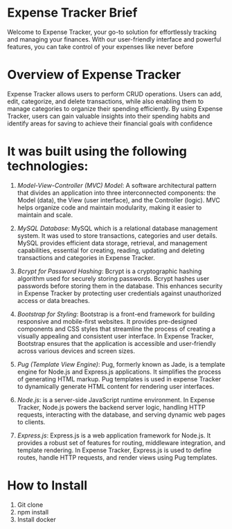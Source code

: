 # Expense Tracker Brief

Welcome to Expense Tracker, your go-to solution for effortlessly tracking and managing your finances. With our user-friendly interface and powerful features, you can take control of your expenses like never before

# Overview of Expense Tracker

Expense Tracker allows users to perform CRUD operations. Users can add, edit, categorize, and delete transactions, while also enabling them to manage categories to organize their spending efficiently. By using Expense Tracker, users can gain valuable insights into their spending habits and identify areas for saving to achieve their financial goals with confidence

# It was built using the following technologies:

1. _Model-View-Controller (MVC) Model_: A software architectural pattern that divides an application into three interconnected components: the Model (data), the View (user interface), and the Controller (logic). MVC helps organize code and maintain modularity, making it easier to maintain and scale.

2. _MySQL Database_: MySQL which is a relational database management system. It was used to store transactions, categories and user details. MySQL provides efficient data storage, retrieval, and management capabilities, essential for creating, reading, updating and deleting transactions and categories in Expense Tracker.

3. _Bcrypt for Password Hashing_: Bcrypt is a cryptographic hashing algorithm used for securely storing passwords. Bcrypt hashes user passwords before storing them in the database. This enhances security in Expense Tracker by protecting user credentials against unauthorized access or data breaches.

4. _Bootstrap for Styling_: Bootstrap is a front-end framework for building responsive and mobile-first websites. It provides pre-designed components and CSS styles that streamline the process of creating a visually appealing and consistent user interface. In Expense Tracker, Bootstrap ensures that the application is accessible and user-friendly across various devices and screen sizes.

5. _Pug (Template View Engine)_: Pug, formerly known as Jade, is a template engine for Node.js and Express.js applications. It simplifies the process of generating HTML markup. Pug templates is used in expense Tracker to dynamically generate HTML content for rendering user interfaces.

6. _Node.js_: is a server-side JavaScript runtime environment. In Expense Tracker, Node.js powers the backend server logic, handling HTTP requests, interacting with the database, and serving dynamic web pages to clients.

7. _Express.js_: Express.js is a web application framework for Node.js. It provides a robust set of features for routing, middleware integration, and template rendering. In Expense Tracker, Express.js is used to define routes, handle HTTP requests, and render views using Pug templates.

# How to Install

1. Git clone
2. npm install
3. Install docker
